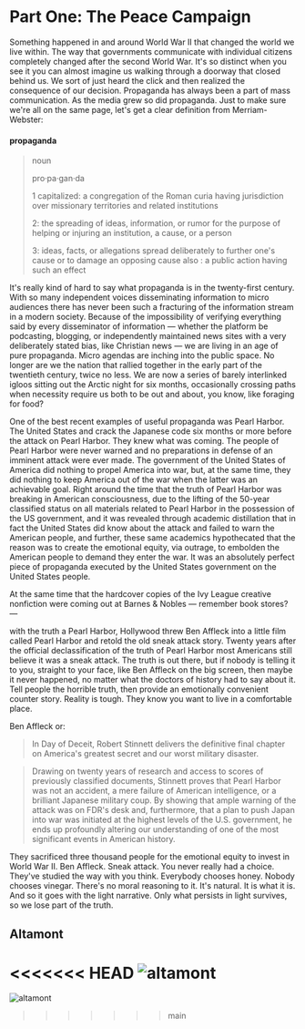 Part One: The Peace Campaign
===================================


Something happened in and around World War II that changed the world we live within.
The way that governments communicate with individual citizens completely changed after the second World War.
It's so distinct when you see it you can almost imagine us walking through a doorway that closed behind us.
We sort of just heard the click and then realized the consequence of our decision.
Propaganda has always been a part of mass communication.
As the media grew so did propaganda.
Just to make sure we're all on the same page,
let's get a clear definition from Merriam-Webster:

#### propaganda

>noun
>
>
>pro·​pa·​gan·​da
>
>
>1 capitalized: a congregation of the Roman curia having jurisdiction over missionary territories and related institutions
>
>2: the spreading of ideas, information, or rumor for the purpose of helping or injuring an institution, a cause, or a person
>
>3: ideas, facts, or allegations spread deliberately to further one's cause or to damage an opposing cause also : a public action having such an effect


It's really kind of hard to say what propaganda is in the twenty-first century.
With so many independent voices disseminating information to micro audiences there has never been such a fracturing of the information stream in a modern society.
Because of the impossibility of verifying everything said by every disseminator of information
&mdash;
whether the platform be podcasting,
blogging,
or independently maintained news sites with a very deliberately stated bias,
like Christian news
&mdash;
we are living in an age of pure propaganda.
Micro agendas are inching into the public space.
No longer are we the nation that rallied together in the early part of the twentieth century,
twice no less.
We are now a series of barely interlinked igloos sitting out the Arctic night for six months,
occasionally crossing paths when necessity require us both to be out and about,
you know,
like foraging for food?


One of the best recent examples of useful propaganda was Pearl Harbor.
The United States and crack the Japanese code six months or more before the attack on Pearl Harbor.
They knew what was coming.
The people of Pearl Harbor were never warned and no preparations in defense of an imminent attack were ever made.
The government of the United States of America did nothing to propel America into war,
but,
at the same time,
they did nothing to keep America out of the war when the latter was an achievable goal.
Right around the time that the truth of Pearl Harbor was breaking in American consciousness,
due to the lifting of the 50-year classified status on all materials related to Pearl Harbor in the possession of the US government,
and it was revealed through academic distillation that in fact the United States did know about the attack and failed to warn the American people,
and further,
these same academics hypothecated that the reason was to create the emotional equity,
via outrage,
to embolden the American people to demand they enter the war.
It was an absolutely perfect piece of propaganda executed by the United States government on the United States people.


At the same time that the hardcover copies of the Ivy League creative nonfiction were coming out at Barnes & Nobles
&mdash;
remember book stores?
&mdash;

with the truth a Pearl Harbor,
Hollywood threw Ben Affleck into a little film called Pearl Harbor and retold the old sneak attack story.
Twenty years after the official declassification of the truth of Pearl Harbor most Americans still believe it was a sneak attack.
The truth is out there,
but if nobody is telling it to you,
straight to your face,
like Ben Affleck on the big screen,
then maybe it never happened,
no matter what the doctors of history had to say about it.
Tell people the horrible truth,
then provide an emotionally convenient counter story.
Reality is tough.
They know you want to live in a comfortable place.

Ben Affleck or:

>In Day of Deceit, Robert Stinnett delivers the definitive final chapter on America's greatest secret and our worst military disaster.

>Drawing on twenty years of research and access to scores of previously classified documents, Stinnett proves that Pearl Harbor was not an accident, a mere failure of American intelligence, or a brilliant Japanese military coup. By showing that ample warning of the attack was on FDR's desk and, furthermore, that a plan to push Japan into war was initiated at the highest levels of the U.S. government, he ends up profoundly altering our understanding of one of the most significant events in American history.

They sacrificed three thousand people for the emotional equity to invest in World War II.
Ben Affleck.
Sneak attack.
You never really had a choice.
They've studied the way with you think.
Everybody chooses honey.
Nobody chooses vinegar.
There's no moral reasoning to it.
It's natural.
It is what it is.
And so it goes with the light narrative.
Only what persists in light survives,
so we lose part of the truth.








Altamont
---------------


<<<<<<< HEAD
![altamont](https://media.newyorker.com/photos/5c94002e2f0a2c2d279ce0aa/master/w_1600%2Cc_limit/altamont00.jpg)
=======



![altamont](https://media.newyorker.com/photos/5c9bbd692cb04a70c86db388/master/w_1600%2Cc_limit/altamont14.jpg)
>>>>>>> main
